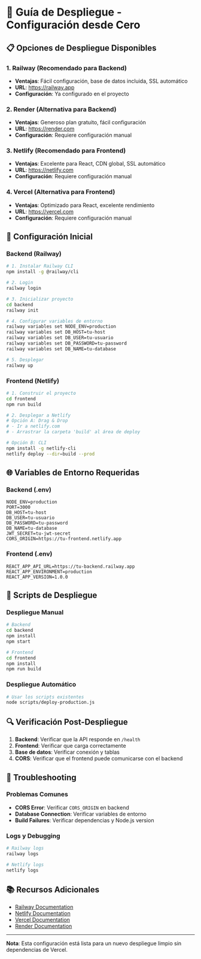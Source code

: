 # 🚀 Guía de Despliegue - Configuración desde Cero

## 📋 Opciones de Despliegue Disponibles

### 1. **Railway (Recomendado para Backend)**
- **Ventajas**: Fácil configuración, base de datos incluida, SSL automático
- **URL**: https://railway.app
- **Configuración**: Ya configurado en el proyecto

### 2. **Render (Alternativa para Backend)**
- **Ventajas**: Generoso plan gratuito, fácil configuración
- **URL**: https://render.com
- **Configuración**: Requiere configuración manual

### 3. **Netlify (Recomendado para Frontend)**
- **Ventajas**: Excelente para React, CDN global, SSL automático
- **URL**: https://netlify.com
- **Configuración**: Requiere configuración manual

### 4. **Vercel (Alternativa para Frontend)**
- **Ventajas**: Optimizado para React, excelente rendimiento
- **URL**: https://vercel.com
- **Configuración**: Requiere configuración manual

## 🔧 Configuración Inicial

### Backend (Railway)
```bash
# 1. Instalar Railway CLI
npm install -g @railway/cli

# 2. Login
railway login

# 3. Inicializar proyecto
cd backend
railway init

# 4. Configurar variables de entorno
railway variables set NODE_ENV=production
railway variables set DB_HOST=tu-host
railway variables set DB_USER=tu-usuario
railway variables set DB_PASSWORD=tu-password
railway variables set DB_NAME=tu-database

# 5. Desplegar
railway up
```

### Frontend (Netlify)
```bash
# 1. Construir el proyecto
cd frontend
npm run build

# 2. Desplegar a Netlify
# Opción A: Drag & Drop
# - Ir a netlify.com
# - Arrastrar la carpeta 'build' al área de deploy

# Opción B: CLI
npm install -g netlify-cli
netlify deploy --dir=build --prod
```

## 🌐 Variables de Entorno Requeridas

### Backend (.env)
```env
NODE_ENV=production
PORT=3000
DB_HOST=tu-host
DB_USER=tu-usuario
DB_PASSWORD=tu-password
DB_NAME=tu-database
JWT_SECRET=tu-jwt-secret
CORS_ORIGIN=https://tu-frontend.netlify.app
```

### Frontend (.env)
```env
REACT_APP_API_URL=https://tu-backend.railway.app
REACT_APP_ENVIRONMENT=production
REACT_APP_VERSION=1.0.0
```

## 📝 Scripts de Despliegue

### Despliegue Manual
```bash
# Backend
cd backend
npm install
npm start

# Frontend
cd frontend
npm install
npm run build
```

### Despliegue Automático
```bash
# Usar los scripts existentes
node scripts/deploy-production.js
```

## 🔍 Verificación Post-Despliegue

1. **Backend**: Verificar que la API responde en `/health`
2. **Frontend**: Verificar que carga correctamente
3. **Base de datos**: Verificar conexión y tablas
4. **CORS**: Verificar que el frontend puede comunicarse con el backend

## 🚨 Troubleshooting

### Problemas Comunes
- **CORS Error**: Verificar `CORS_ORIGIN` en backend
- **Database Connection**: Verificar variables de entorno
- **Build Failures**: Verificar dependencias y Node.js version

### Logs y Debugging
```bash
# Railway logs
railway logs

# Netlify logs
netlify logs
```

## 📚 Recursos Adicionales

- [Railway Documentation](https://docs.railway.app/)
- [Netlify Documentation](https://docs.netlify.com/)
- [Vercel Documentation](https://vercel.com/docs)
- [Render Documentation](https://render.com/docs)

---

**Nota**: Esta configuración está lista para un nuevo despliegue limpio sin dependencias de Vercel. 